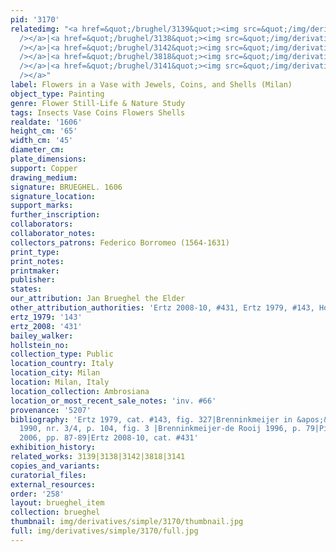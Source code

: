 ```yaml
---
pid: '3170'
relatedimg: "<a href=&quot;/brughel/3139&quot;><img src=&quot;/img/derivatives/simple/3139/thumbnail.jpg&quot;
  /></a>|<a href=&quot;/brughel/3138&quot;><img src=&quot;/img/derivatives/simple/3138/thumbnail.jpg&quot;
  /></a>|<a href=&quot;/brughel/3142&quot;><img src=&quot;/img/derivatives/simple/3142/thumbnail.jpg&quot;
  /></a>|<a href=&quot;/brughel/3818&quot;><img src=&quot;/img/derivatives/simple/3818/thumbnail.jpg&quot;
  /></a>|<a href=&quot;/brughel/3141&quot;><img src=&quot;/img/derivatives/simple/3141/thumbnail.jpg&quot;
  /></a>"
label: Flowers in a Vase with Jewels, Coins, and Shells (Milan)
object_type: Painting
genre: Flower Still-Life & Nature Study
tags: Insects Vase Coins Flowers Shells
realdate: '1606'
height_cm: '65'
width_cm: '45'
diameter_cm: 
plate_dimensions: 
support: Copper
drawing_medium: 
signature: BRUEGHEL. 1606
signature_location: 
support_marks: 
further_inscription: 
collaborators: 
collaborator_notes: 
collectors_patrons: Federico Borromeo (1564-1631)
print_type: 
print_notes: 
printmaker: 
publisher: 
states: 
our_attribution: Jan Brueghel the Elder
other_attribution_authorities: 'Ertz 2008-10, #431, Ertz 1979, #143, Honig database'
ertz_1979: '143'
ertz_2008: '431'
bailey_walker: 
hollstein_no: 
collection_type: Public
location_country: Italy
location_city: Milan
location: Milan, Italy
location_collection: Ambrosiana
location_or_most_recent_sale_notes: 'inv. #66'
provenance: '5207'
bibliography: 'Ertz 1979, cat. #143, fig. 327|Brenninkmeijer in &apos;&apos;Oud Holland&apos;&apos;,
  1990, nr. 3/4, p. 104, fig. 3 |Brenninkmeijer-de Rooij 1996, p. 79|Pijl in Ambrosiana
  2006, pp. 87-89|Ertz 2008-10, cat. #431'
exhibition_history: 
related_works: 3139|3138|3142|3818|3141
copies_and_variants: 
curatorial_files: 
external_resources: 
order: '258'
layout: brueghel_item
collection: brueghel
thumbnail: img/derivatives/simple/3170/thumbnail.jpg
full: img/derivatives/simple/3170/full.jpg
---
```

